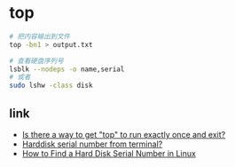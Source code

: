 # top

```sh
# 把内容输出到文件
top -bn1 > output.txt

# 查看硬盘序列号
lsblk --nodeps -o name,serial
# 或者 
sudo lshw -class disk
```

## link

- [Is there a way to get "top" to run exactly once and exit?](https://unix.stackexchange.com/questions/147471/is-there-a-way-to-get-top-to-run-exactly-once-and-exit)
- [Harddisk serial number from terminal?](https://unix.stackexchange.com/questions/121757/harddisk-serial-number-from-terminal)
- [How to Find a Hard Disk Serial Number in Linux](https://www.tecmint.com/find-hard-disk-serial-number-linux/)
